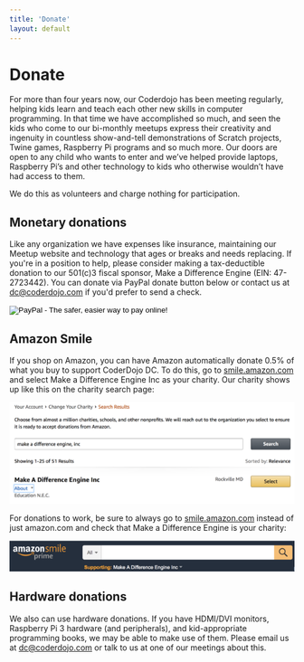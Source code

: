 ```yaml
---
title: 'Donate'
layout: default
---
```

# Donate

For more than four years now, our Coderdojo has been meeting regularly, helping
kids learn and teach each other new skills in computer programming. In that
time we have accomplished so much, and seen the kids who come to our bi-monthly
meetups express their creativity and ingenuity in countless show-and-tell
demonstrations of Scratch projects, Twine games, Raspberry Pi programs and so
much more. Our doors are open to any child who wants to enter and we’ve helped
provide laptops, Raspberry Pi’s and other technology to kids who otherwise
wouldn’t have had access to them.

We do this as volunteers and charge nothing for participation.

## Monetary donations

Like any organization we have expenses like insurance, maintaining our Meetup
website and technology that ages or breaks and needs replacing. If you're in a
position to help, please consider making a tax-deductible donation to our
501(c)3 fiscal sponsor, Make a Difference Engine (EIN: 47-2723442). You can
donate via PayPal donate button below or contact us at dc@coderdojo.com if
you'd prefer to send a check.

<form action="https://www.paypal.com/cgi-bin/webscr" method="post" target="_top">
<input type="hidden" name="cmd" value="_s-xclick">
<input type="hidden" name="hosted_button_id" value="7CUKQGUA5PL24">
<input type="image" src="https://www.paypalobjects.com/en_US/i/btn/btn_donateCC_LG.gif" border="0" name="submit" alt="PayPal - The safer, easier way to pay online!">
<img alt="" border="0" src="https://www.paypalobjects.com/en_US/i/scr/pixel.gif" width="1" height="1">
</form>

## Amazon Smile

If you shop on Amazon, you can have Amazon automatically donate 0.5%
of what you buy to support CoderDojo DC. To do this, go to
[smile.amazon.com](https://smile.amazon.com) and select Make a Difference
Engine Inc as your charity. Our charity shows up like this on the charity
search page:

![](../assets/find-made-smile.png)

For donations to work, be sure to always go to
[smile.amazon.com](https://smile.amazon.com) instead of just amazon.com and
check that Make a Difference Engine is your charity:

![](../assets/smile-support.png)

## Hardware donations

We also can use hardware donations. If you have HDMI/DVI monitors, Raspberry Pi
3 hardware (and peripherals), and kid-appropriate programming books, we may be
able to make use of them. Please email us at dc@coderdojo.com or talk to us at
one of our meetings about this.
